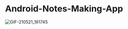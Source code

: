 # Android-Notes-Making-App


![GIF-210521_161745](https://user-images.githubusercontent.com/64833214/119126331-88c9ab00-ba50-11eb-89b8-c8d9d405c7fa.gif)
